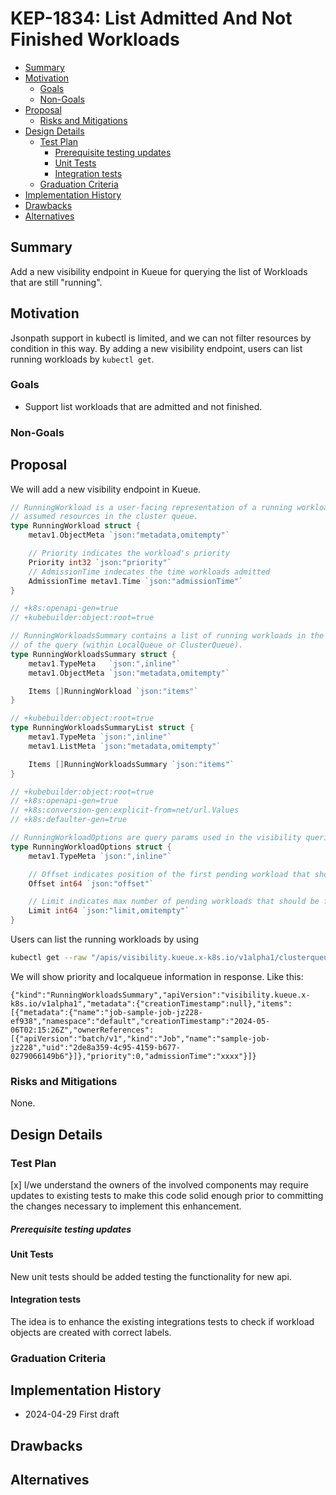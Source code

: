 # KEP-1834: List Admitted And Not Finished Workloads

<!-- toc -->
- [Summary](#summary)
- [Motivation](#motivation)
  - [Goals](#goals)
  - [Non-Goals](#non-goals)
- [Proposal](#proposal)
  - [Risks and Mitigations](#risks-and-mitigations)
- [Design Details](#design-details)
  - [Test Plan](#test-plan)
      - [Prerequisite testing updates](#prerequisite-testing-updates)
    - [Unit Tests](#unit-tests)
    - [Integration tests](#integration-tests)
  - [Graduation Criteria](#graduation-criteria)
- [Implementation History](#implementation-history)
- [Drawbacks](#drawbacks)
- [Alternatives](#alternatives)
<!-- /toc -->

## Summary

Add a new visibility endpoint in Kueue for querying the list of Workloads that are still "running".

## Motivation

Jsonpath support in kubectl is limited, and we can not filter resources by condition in this way. By adding a new
visibility endpoint, users can list running workloads by `kubectl get`.

### Goals

* Support list workloads that are admitted and not finished.

### Non-Goals

## Proposal

We will add a new visibility endpoint in Kueue. 
``` go
// RunningWorkload is a user-facing representation of a running workload that summarizes the relevant information for
// assumed resources in the cluster queue.
type RunningWorkload struct {
	metav1.ObjectMeta `json:"metadata,omitempty"`

	// Priority indicates the workload's priority
	Priority int32 `json:"priority"`
	// AdmissionTime indecates the time workloads admitted
	AdmissionTime metav1.Time `json:"admissionTime"`
}

// +k8s:openapi-gen=true
// +kubebuilder:object:root=true

// RunningWorkloadsSummary contains a list of running workloads in the context
// of the query (within LocalQueue or ClusterQueue).
type RunningWorkloadsSummary struct {
	metav1.TypeMeta   `json:",inline"`
	metav1.ObjectMeta `json:"metadata,omitempty"`

	Items []RunningWorkload `json:"items"`
}

// +kubebuilder:object:root=true
type RunningWorkloadsSummaryList struct {
	metav1.TypeMeta `json:",inline"`
	metav1.ListMeta `json:"metadata,omitempty"`

	Items []RunningWorkloadsSummary `json:"items"`
}

// +kubebuilder:object:root=true
// +k8s:openapi-gen=true
// +k8s:conversion-gen:explicit-from=net/url.Values
// +k8s:defaulter-gen=true

// RunningWorkloadOptions are query params used in the visibility queries
type RunningWorkloadOptions struct {
	metav1.TypeMeta `json:",inline"`

	// Offset indicates position of the first pending workload that should be fetched, starting from 0. 0 by default
	Offset int64 `json:"offset"`

	// Limit indicates max number of pending workloads that should be fetched. 1000 by default
	Limit int64 `json:"limit,omitempty"`
}
```

Users can list the running workloads by using
``` bash
kubectl get --raw "/apis/visibility.kueue.x-k8s.io/v1alpha1/clusterqueues/cluster-queue/runningworkloads"
```

We will show priority and localqueue information in response. Like this:
```
{"kind":"RunningWorkloadsSummary","apiVersion":"visibility.kueue.x-k8s.io/v1alpha1","metadata":{"creationTimestamp":null},"items":[{"metadata":{"name":"job-sample-job-jz228-ef938","namespace":"default","creationTimestamp":"2024-05-06T02:15:26Z","ownerReferences":[{"apiVersion":"batch/v1","kind":"Job","name":"sample-job-jz228","uid":"2de8a359-4c95-4159-b677-0279066149b6"}]},"priority":0,"admissionTime":"xxxx"}]}
```

### Risks and Mitigations

None.

## Design Details


### Test Plan

<!--
**Note:** *Not required until targeted at a release.*
The goal is to ensure that we don't accept enhancements with inadequate testing.

All code is expected to have adequate tests (eventually with coverage
expectations). Please adhere to the [Kubernetes testing guidelines][testing-guidelines]
when drafting this test plan.

[testing-guidelines]: https://git.k8s.io/community/contributors/devel/sig-testing/testing.md
-->

[x] I/we understand the owners of the involved components may require updates to
existing tests to make this code solid enough prior to committing the changes necessary
to implement this enhancement.

##### Prerequisite testing updates

<!--
Based on reviewers feedback describe what additional tests need to be added prior
implementing this enhancement to ensure the enhancements have also solid foundations.
-->

#### Unit Tests

New unit tests should be added testing the functionality for new api.

#### Integration tests

The idea is to enhance the existing integrations tests to check if workload objects are created with correct labels.

### Graduation Criteria

## Implementation History

* 2024-04-29 First draft

## Drawbacks

## Alternatives
